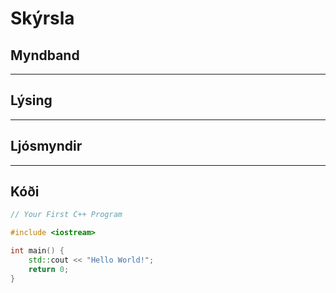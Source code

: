 # Skýrsla

## Myndband

---

## Lýsing

---

## Ljósmyndir

---

## Kóði

```cpp
// Your First C++ Program

#include <iostream>

int main() {
    std::cout << "Hello World!";
    return 0;
}
```